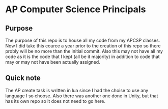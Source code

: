 # AP Computer Science Principals
## Purpose
The purpose of this repo is to house all my code from my APCSP classes. Now I did take this
cource a year prior to the creation of this repo so there probly will be no more than the
initial commit. Also this may not have all my code as it is the code that I kept (all be it
majority) in addition to code that may or may not have been actually assigned.

## Quick note
The AP create task is written in lua since I had the choise to use any language I so choose.
Also there was another one done in Unity, but that has its own repo so it does not need to go
here.